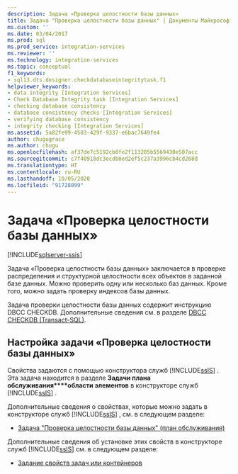 ```yaml
---
description: Задача «Проверка целостности базы данных»
title: Задача "Проверка целостности базы данных" | Документы Майкрософт
ms.custom: ''
ms.date: 03/04/2017
ms.prod: sql
ms.prod_service: integration-services
ms.reviewer: ''
ms.technology: integration-services
ms.topic: conceptual
f1_keywords:
- sql13.dts.designer.checkdatabaseintegritytask.f1
helpviewer_keywords:
- data integrity [Integration Services]
- Check Database Integrity task [Integration Services]
- checking database consistency
- database consistency checks [Integration Services]
- verifying database consistency
- integrity checking [Integration Services]
ms.assetid: 5a82fe99-4503-429f-9337-e6bac7649fe4
author: chugugrace
ms.author: chugu
ms.openlocfilehash: af37de7c5192cb0fe2f113205b5569430e507acc
ms.sourcegitcommit: c7f40918dc3ecdb0ed2ef5c237a3996cb4cd268d
ms.translationtype: HT
ms.contentlocale: ru-RU
ms.lasthandoff: 10/05/2020
ms.locfileid: "91728099"
---
```

# <a name="check-database-integrity-task"></a>Задача «Проверка целостности базы данных»

[!INCLUDE[sqlserver-ssis](../../includes/applies-to-version/sqlserver-ssis.md)]


  Задача «Проверка целостности базы данных» заключается в проверке распределения и структурной целостности всех объектов в заданной базе данных. Можно проверить одну или несколько баз данных. Кроме того, можно задать проверку индексов базы данных.  
  
 Задача проверки целостности базы данных содержит инструкцию DBCC CHECKDB. Дополнительные сведения см. в разделе [DBCC CHECKDB (Transact-SQL)](../../t-sql/database-console-commands/dbcc-checkdb-transact-sql.md).  
  
## <a name="configuration-of-the-check-database-integrity-task"></a>Настройка задачи «Проверка целостности базы данных»  
 Свойства задаются с помощью конструктора служб [!INCLUDE[ssIS](../../includes/ssis-md.md)] . Эта задача находится в разделе **Задачи плана обслуживания****области элементов** в конструкторе служб [!INCLUDE[ssIS](../../includes/ssis-md.md)] .  
  
 Дополнительные сведения о свойствах, которые можно задать в конструкторе служб [!INCLUDE[ssIS](../../includes/ssis-md.md)] , см. в следующем разделе:  
  
-   [Задача "Проверка целостности базы данных" (план обслуживания)](../../relational-databases/maintenance-plans/check-database-integrity-task-maintenance-plan.md)  
  
 Дополнительные сведения об установке этих свойств в конструкторе служб [!INCLUDE[ssIS](../../includes/ssis-md.md)] см. в следующем разделе:  
  
-   [Задание свойств задач или контейнеров](./add-or-delete-a-task-or-a-container-in-a-control-flow.md)  
  
